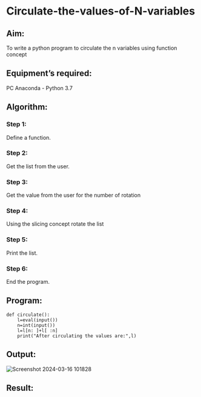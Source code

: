 # Circulate-the-values-of-N-variables
## Aim:
To write a python program to circulate the n variables using function concept
## Equipment’s required:
PC
Anaconda - Python 3.7
## Algorithm: 
### Step 1:
Define a function.
### Step 2: 
Get the list from the user.
### Step 3: 
Get the value from the user for the number of rotation
### Step 4: 
Using the slicing concept rotate the list
### Step 5: 
Print the list.
### Step 6: 
End the program.
## Program:
```
def circulate():
    l=eval(input())
    n=int(input())
    l=l[n: ]+l[ :n]
    print("After circulating the values are:",l)
```
## Output:
![Screenshot 2024-03-16 101828](https://github.com/tharunkumaran2006/Circulate-the-values-of-N-variables/assets/151625188/9e8cad18-58d0-4d6d-bf6a-587a9fde69fb)

## Result:
